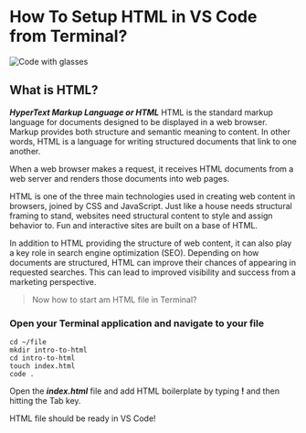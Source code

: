 # How To Setup HTML in VS Code from Terminal?
![Code with glasses](https://images.unsplash.com/photo-1599837565318-67429bde7162?q=80&w=1587&auto=format&fit=crop&ixlib=rb-4.0.3&ixid=M3wxMjA3fDB8MHxwaG90by1wYWdlfHx8fGVufDB8fHx8fA%3D%3D)

## What is HTML?
***HyperText Markup Language or HTML*** 
HTML is the standard markup language for documents designed to be displayed in a web browser.
Markup provides both structure and semantic meaning to content. 
In other words, HTML is a language for writing structured documents that link to one another.

When a web browser makes a request, it receives HTML documents from a web server and renders those documents into web pages.

HTML is one of the three main technologies used in creating web content in browsers, joined by CSS and JavaScript. Just like a house needs structural framing to stand, websites need structural content to style and assign behavior to. Fun and interactive sites are built on a base of HTML.

In addition to HTML providing the structure of web content, it can also play a key role in search engine optimization (SEO). Depending on how documents are structured, HTML can improve their chances of appearing in requested searches. This can lead to improved visibility and success from a marketing perspective.

> Now how to start am HTML file in Terminal?

### Open your Terminal application and navigate to your file

``` Example: 
cd ~/file
mkdir intro-to-html
cd intro-to-html
touch index.html
code .
```
Open the ***index.html*** file and add HTML boilerplate by typing **!** and then hitting the Tab key.

HTML file should be ready in VS Code!
